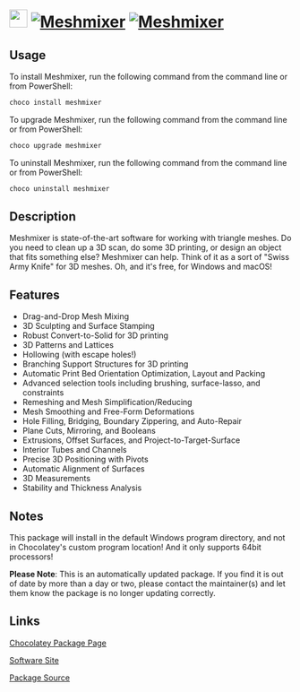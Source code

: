 ﻿# <img src="https://cdn.jsdelivr.net/gh/mkevenaar/chocolatey-packages@6b940fe0b9134a855b5aa1c0f35ed69cb12ea13a/icons/meshmixer.png" width="32" height="32"/> [![Meshmixer](https://img.shields.io/chocolatey/v/meshmixer.svg?label=Meshmixer)](https://chocolatey.org/packages/meshmixer) [![Meshmixer](https://img.shields.io/chocolatey/dt/meshmixer.svg)](https://chocolatey.org/packages/meshmixer)

## Usage

To install Meshmixer, run the following command from the command line or from PowerShell:

```powershell
choco install meshmixer
```

To upgrade Meshmixer, run the following command from the command line or from PowerShell:

```powershell
choco upgrade meshmixer
```

To uninstall Meshmixer, run the following command from the command line or from PowerShell:

```powershell
choco uninstall meshmixer
```

## Description

Meshmixer is state-of-the-art software for working with triangle meshes. Do you need to clean up a 3D scan, do some 3D printing, or design an object that fits something else? Meshmixer can help. Think of it as a sort of "Swiss Army Knife" for 3D meshes. Oh, and it's free, for Windows and macOS!

## Features

- Drag-and-Drop Mesh Mixing
- 3D Sculpting and Surface Stamping
- Robust Convert-to-Solid for 3D printing
- 3D Patterns and Lattices
- Hollowing (with escape holes!)
- Branching Support Structures for 3D printing
- Automatic Print Bed Orientation Optimization, Layout and Packing
- Advanced selection tools including brushing, surface-lasso, and constraints
- Remeshing and Mesh Simplification/Reducing
- Mesh Smoothing and Free-Form Deformations
- Hole Filling, Bridging, Boundary Zippering, and Auto-Repair
- Plane Cuts, Mirroring, and Booleans
- Extrusions, Offset Surfaces, and Project-to-Target-Surface
- Interior Tubes and Channels
- Precise 3D Positioning with Pivots
- Automatic Alignment of Surfaces
- 3D Measurements
- Stability and Thickness Analysis

## Notes

This package will install in the default Windows program directory, and not in Chocolatey's custom program location! And it only supports 64bit processors!

**Please Note**: This is an automatically updated package. If you find it is
out of date by more than a day or two, please contact the maintainer(s) and
let them know the package is no longer updating correctly.


## Links

[Chocolatey Package Page](https://chocolatey.org/packages/meshmixer)

[Software Site](http://www.meshmixer.com/)

[Package Source](https://github.com/mkevenaar/chocolatey-packages/tree/master/automatic/meshmixer)

